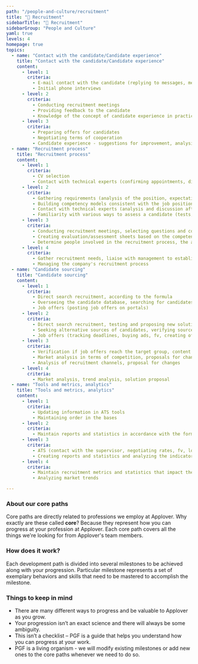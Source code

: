 ```yaml
---
path: "/people-and-culture/recruitment"
title: "🎩 Recruitment"
sidebarTitle: "🎩 Recruitment"
sidebarGroup: "People and Culture"
yaml: true
levels: 4
homepage: true
topics:
  - name: "Contact with the candidate/Candidate experience"
    title: "Contact with the candidate/Candidate experience"
    content:
      - level: 1
        criteria:
          - E-mail contact with the candidate (replying to messages, meetings arrangement)
          - Initial phone interviews
      - level: 2
        criteria:
          - Conducting recruitment meetings
          - Providing feedback to the candidate
          - Knowledge of the concept of candidate experience in practice (taking care of the contact with the candidate, understanding the impact and importance of taking care of the relationship with the candidate)
      - level: 3
        criteria:
          - Preparing offers for candidates
          - Negotiating terms of cooperation
          - Candidate experience - suggestions for improvement, analysis of hiring process evaluation surveys, website changes, suggestion of new messaging, etc.
  - name: "Recruitment process"
    title: "Recruitment process"
    content:
      - level: 1
        criteria:
          - CV selection
          - Contact with technical experts (confirming appointments, discussing resume concerns, information on recruitment status)
      - level: 2
        criteria:
          - Gathering requirements (analysis of the position, expectations, determination of competencies needed)
          - Building competency models consistent with the job position
          - Contact with technical experts (analysis and discussion after the meeting)
          - Familiarity with various ways to assess a candidate (tests, AC, behavioral interviewing)
      - level: 3
        criteria:
          - Conducting recruitment meetings, selecting questions and controlling meeting flow
          - Creating evaluation/assessment sheets based on the competency model
          - Determine people involved in the recruitment process, the appearance of the process, and the sources for candidates seeking
      - level: 4
        criteria:
          - Gather recruitment needs, liaise with management to establish recruitment plans, create plans and forecasts
          - Managing the company's recruitment process
  - name: "Candidate sourcing"
    title: "Candidate sourcing"
    content:
      - level: 1
        criteria:
          - Direct search recruitment, according to the formula
          - Overseeing the candidate database, searching for candidates in the database
          - Job offers (posting job offers on portals)
      - level: 2
        criteria:
          - Direct search recruitment, testing and proposing new solutions
          - Seeking alternative sources of candidates, verifying sources, analyzing data
          - Job offers (tracking deadlines, buying ads, fv, creating offers)
      - level: 3
        criteria:
          - Verification if job offers reach the target group, content analysis, maintaining budgets, negotiating rates
          - Market analysis in terms of competition, proposals for changes and solutions
          - Analysis of recruitment channels, proposal for changes
      - level: 4
        criteria:
          - Market analysis, trend analysis, solution proposal
  - name: "Tools and metrics, analytics"
    title: "Tools and metrics, analytics"
    content:
      - level: 1
        criteria:
          - Updating information in ATS tools
          - Maintaining order in the bases
      - level: 2
        criteria:
          - Maintain reports and statistics in accordance with the formula
      - level: 3
        criteria:
          - ATS (contact with the supervisor, negotiating rates, fv, looking for alternative tools)
          - Creating reports and statistics and analyzing the indicators
      - level: 4
        criteria:
          - Maintain recruitment metrics and statistics that impact the entire company
          - Analyzing market trends

---
```

### About our core paths
Core paths are directly related to professions we employ at Applover. Why exactly are these called **core**? Because they represent how you can progress at your profession at Applover. Each core path covers all the things we're looking for from Applover's team members.

### How does it work?
Each development path is divided into several milestones to be achieved along with your progression. Particular milestone represents a set of exemplary behaviors and skills that need to be mastered to accomplish the milestone.

### Things to keep in mind
- There are many different ways to progress and be valuable to Applover as you grow.
- Your progression isn’t an exact science and there will always be some ambiguity.
- This isn’t a checklist – PGF is a guide that helps you understand how you can progress at your work.
- PGF is a living organism - we will modify existing milestones or add new ones to the core paths whenever we need to do so.

